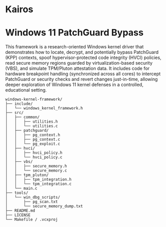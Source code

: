 # Kairos
# Windows 11 PatchGuard Bypass

This framework is a research-oriented Windows kernel driver that demonstrates how to locate, decrypt, and potentially bypass PatchGuard (KPP) contexts, spoof hypervisor-protected code integrity (HVCI) policies, read secure memory regions guarded by virtualization-based security (VBS), and simulate TPM/Pluton attestation data. It includes code for hardware breakpoint handling (synchronized across all cores) to intercept PatchGuard or security checks and revert changes just-in-time, allowing deeper exploration of Windows 11 kernel defenses in a controlled, educational setting.

```
windows-kernel-framework/
├── include/
│   └── windows_kernel_framework.h
├── src/
│   ├── common/
│   │   ├── utilities.h
│   │   └── utilities.c
│   ├── patchguard/
│   │   ├── pg_context.h
│   │   ├── pg_context.c
│   │   └── pg_exploit.c
│   ├── hvci/
│   │   ├── hvci_policy.h
│   │   └── hvci_policy.c
│   ├── vbs/
│   │   ├── secure_memory.h
│   │   └── secure_memory.c
│   ├── tpm_pluton/
│   │   ├── tpm_integration.h
│   │   └── tpm_integration.c
│   └── main.c
├── tools/
│   └── win_dbg_scripts/
│       ├── pg_scan.txt
│       └── secure_memory_dump.txt
├── README.md
├── LICENSE
└── Makefile / .vcxproj

